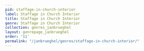 ```yaml
---
pid: staffage-in-church-interior
label: Staffage in Church Interior
title: Staffage in Church Interior
genre: Staffage in Church Interior
collection: genres_janbrueghel
layout: genrepage_janbrueghel
order: '11'
permalink: "/janbrueghel/genres/staffage-in-church-interior/"
---
```

